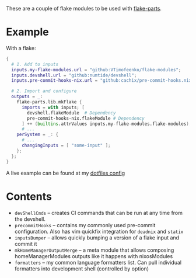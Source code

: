 These are a couple of flake modules to be used with [flake-parts](https://flake.parts/dogfood-a-reusable-module).

# Example

With a flake:
```nix
{
  # 1. Add to inputs
  inputs.my-flake-modules.url = "github:VTimofeenko/flake-modules";
  inputs.devshell.url = "github:numtide/devshell";
  inputs.pre-commit-hooks-nix.url = "github:cachix/pre-commit-hooks.nix";

  # 2. Import and configure
  outputs = _:
    flake-parts.lib.mkFlake {
      imports = with inputs; [
        devshell.flakeModule  # Dependency
        pre-commit-hooks-nix.flakeModule # Dependency
      ] ++ (builtins.attrValues inputs.my-flake-modules.flake-modules); # Shorthand for "import all of them"
      # ...
    perSystem = _: {
      # ... 
      changingInputs = [ "some-input" ];
    };
  };
}
```

A live example can be found at my [dotfiles config](https://github.com/VTimofeenko/monorepo-machine-config)

# Contents

* `devShellCmds` – creates CI commands that can be run at any time from the devshell.
* `precommitHooks` – contains my commonly used pre-commit configuration. Also has vim quickfix integration for `deadnix` and `statix`
* `inputsBumper` – allows quickly bumping a version of a flake input and commit it
* `mkHomeManagerOutputMerge` – a meta module that allows composing homeManagerModules outputs like it happens with nixosModules
* `formatters` – my common language formatters list. Can pull individual formatters into development shell (controlled by option)
